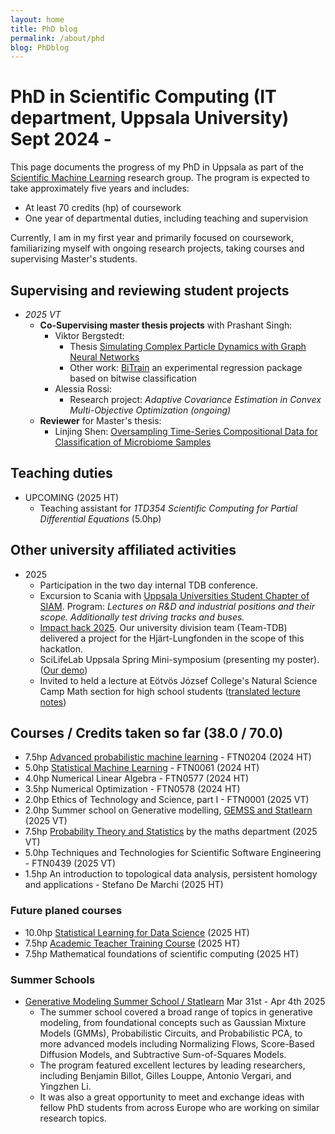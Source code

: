 ```yaml
---
layout: home
title: PhD blog
permalink: /about/phd
blog: PhDblog
---
```


# PhD in Scientific Computing (IT department, Uppsala University) Sept 2024 -

This page documents the progress of my PhD in Uppsala as part of the [Scientific Machine Learning](https://sciml.se) research group. The program is expected to take approximately five years and includes:

- At least 70 credits (hp) of coursework
- One year of departmental duties, including teaching and supervision

Currently, I am in my first year and primarily focused on coursework, familiarizing myself with ongoing research projects, taking courses and supervising Master's students.

## Supervising and reviewing student projects

- *2025 VT*
    - **Co-Supervising master thesis projects** with Prashant Singh:
        - Viktor Bergstedt: 
            - Thesis [Simulating Complex Particle Dynamics with Graph Neural Networks](https://uu.diva-portal.org/smash/get/diva2:1984785/FULLTEXT01.pdf) 
            - Other work: [BiTrain](https://github.com/BitTrain/bittrain) an experimental regression package based on bitwise classification
        - Alessia Rossi: 
            - Research project: *Adaptive Covariance Estimation in Convex Multi-Objective Optimization (ongoing)*
    - **Reviewer** for Master's thesis:
        - Linjing Shen: [Oversampling Time-Series Compositional Data for Classification of Microbiome Samples](https://uu.diva-portal.org/smash/record.jsf?aq2=%5B%5B%5D%5D&c=1&af=%5B%5D&searchType=SIMPLE&sortOrder2=title_sort_asc&query=Oversampling+Time-Series+Compositional+Data+for+Classification+of+Microbiome+Samples&language=en&pid=diva2%3A1973870&aq=%5B%5B%5D%5D&sf=all&aqe=%5B%5D&sortOrder=author_sort_asc&onlyFullText=false&noOfRows=50&dswid=-377)

## Teaching duties

- UPCOMING (2025 HT)
    - Teaching assistant for *1TD354 Scientific Computing for Partial Differential Equations* (5.0hp)

## Other university affiliated activities

- 2025
    - Participation in the two day internal TDB conference.
    - Excursion to Scania with [Uppsala Universities Student Chapter of SIAM](https://www.uu.se/en/department/information-technology/research/computational-science/siam-chapter). Program: *Lectures on R&D and industrial positions and their scope. Additionally test driving tracks and buses.*
    - [Impact hack 2025](https://www.ai.se/en/sector-initiatives/municipalities-and-civil-society/ai-impact/impact-hack-2025). Our university division team (Team-TDB) delivered a project for the  Hjärt-Lungfonden in the scope of this hackatlon. 
    - SciLifeLab Uppsala Spring Mini-symposium (presenting my poster). 
    ([Our demo](https://m.youtube.com/watch?v=G3PuStKkyb8))
    - Invited to held a lecture at Eötvös József College's Natural Science Camp Math section for high school students ([translated lecture notes](/Edu/notes/Matchings_2025_TTT.pdf))

## Courses / Credits taken so far (38.0 / 70.0)

- 7.5hp [Advanced probabilistic machine learning](https://www.uu.se/en/study/course?query=1RT705) - FTN0204 (2024 HT) 
- 5.0hp [Statistical Machine Learning](https://www.uu.se/en/study/course?query=1RT700) - FTN0061 (2024 HT)
- 4.0hp Numerical Linear Algebra - FTN0577 (2024 HT)
- 3.5hp Numerical Optimization - FTN0578 (2024 HT)
- 2.0hp Ethics of Technology and Science, part I - FTN0001 (2025 VT)
- 2.0hp Summer school on Generative modelling, [GEMSS and Statlearn](https://gemss.ai/2025/) (2025 VT)
- 7.5hp [Probability Theory and Statistics](https://www.troscheit.eu/news/phdcourse/) by the maths department (2025 VT)
- 5.0hp Techniques and Technologies for Scientific Software Engineering - FTN0439 (2025 VT)
- 1.5hp An introduction to topological data analysis, persistent homology and applications - Stefano De Marchi (2025 HT)

### Future planed courses

- 10.0hp [Statistical Learning for Data Science](https://d3c-group.github.io/courses/statistical/) (2025 HT)
- 7.5hp [Academic Teacher Training Course](https://www.uu.se/en/staff/employment/continuing-professional-development/courses-for-employees/academic-teacher-training-course) (2025 HT)
- 7.5hp Mathematical foundations of scientific computing (2025 HT)

### Summer Schools

- [Generative Modeling Summer School / Statlearn](https://gemss.ai/2025/) Mar 31st - Apr 4th 2025 
    - The summer school covered a broad range of topics in generative modeling, from foundational concepts such as Gaussian Mixture Models (GMMs), Probabilistic Circuits, and Probabilistic PCA, to more advanced models including Normalizing Flows, Score-Based Diffusion Models, and Subtractive Sum-of-Squares Models.
    - The program featured excellent lectures by leading researchers, including Benjamin Billot, Gilles Louppe, Antonio Vergari, and Yingzhen Li.
    - It was also a great opportunity to meet and exchange ideas with fellow PhD students from across Europe who are working on similar research topics.

<!-- As a PhD student in the division of Scientific Computing at the Uppsala University's IT department, I feel like scientific communication is a big part of my duties. Therefore, I plan to write monthly, bi-monthly posts about my progress or other interesting topics. Some will be more about my everyday PhD life, some will be more in depth technical or philosophical articles.

---
---

# Blog

--- -->